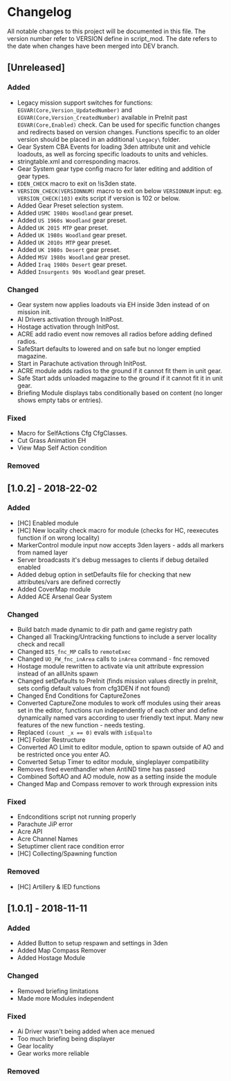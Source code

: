 # Changelog
All notable changes to this project will be documented in this file.
The version number refer to VERSION define in script_mod.
The date refers to the date when changes have been merged into DEV branch.

## [Unreleased]
### Added
- Legacy mission support switches for functions: `EGVAR(Core,Version_UpdatedNumber)` and `EGVAR(Core,Version_CreatedNumber)` available in PreInit past `EGVAR(Core,Enabled)` check. Can be used for specific function changes and redirects based on version changes. Functions specific to an older version should be placed in an additional `\Legacy\` folder.
- Gear System CBA Events for loading 3den attribute unit and vehicle loadouts, as well as forcing specific loadouts to units and vehicles.
- stringtable.xml and corresponding macros.
- Gear System gear type config macro for later editing and addition of gear types.
- `EDEN_CHECK` macro to exit on !is3den state.
- `VERSION_CHECK(VERSIONNUM)` macro to exit on below `VERSIONNUM` input: eg. `VERSION_CHECK(103)` exits script if version is 102 or below.
- Added Gear Preset selection system.
- Added `USMC 1980s Woodland` gear preset.
- Added `US 1960s Woodland` gear preset.
- Added `UK 2015 MTP` gear preset.
- Added `UK 1980s Woodland` gear preset.
- Added `UK 2010s MTP` gear preset.
- Added `UK 1980s Desert` gear preset.
- Added `MSV 1980s Woodland` gear preset.
- Added `Iraq 1980s Desert` gear preset.
- Added `Insurgents 90s Woodland` gear preset.

### Changed
- Gear system now applies loadouts via EH inside 3den instead of on mission init.
- AI Drivers activation through InitPost.
- Hostage activation through InitPost.
- ACRE add radio event now removes all radios before adding defined radios.
- SafeStart defaults to lowered and on safe but no longer emptied magazine.
- Start in Parachute activation through InitPost.
- ACRE module adds radios to the ground if it cannot fit them in unit gear.
- Safe Start adds unloaded magazine to the ground if it cannot fit it in unit gear.
- Briefing Module displays tabs conditionally based on content (no longer shows empty tabs or entries).

### Fixed
- Macro for SelfActions Cfg CfgClasses.
- Cut Grass Animation EH
- View Map Self Action condition

### Removed



## [1.0.2] - 2018-22-02
### Added
- [HC] Enabled module
- [HC] New locality check macro for module (checks for HC, reexecutes function if on wrong locality)
- MarkerControl module input now accepts 3den layers - adds all markers from named layer
- Server broadcasts it's debug messages to clients if debug detailed enabled
- Added debug option in setDefaults file for checking that new attributes/vars are defined correctly
- Added CoverMap module
- Added ACE Arsenal Gear System

### Changed
- Build batch made dynamic to dir path and game registry path
- Changed all Tracking/Untracking functions to include a server locality check and recall
- Changed `BIS_fnc_MP` calls to `remoteExec`
- Changed `UO_FW_fnc_inArea` calls to `inArea` command - fnc removed
- Hostage module rewritten to activate via unit attribute expression instead of an allUnits spawn
- Changed setDefaults to PreInit (finds mission values directly in preInit, sets config default values from cfg3DEN if not found)
- Changed End Conditions for CaptureZones
- Converted CaptureZone modules to work off modules using their areas set in the editor, functions run independently of each other and define dynamically named vars according to user friendly text input. Many new features of the new function - needs testing.
- Replaced `(count _x == 0)` evals with `isEqualto`
- [HC] Folder Restructure
- Converted AO Limit to editor module, option to spawn outside of AO and be restricted once you enter AO.
- Converted Setup Timer to editor module, singleplayer compatibility
- Removes fired eventhandler when AntiND time has passed
- Combined SoftAO and AO module, now as a setting inside the module
- Changed Map and Compass remover to work through expression inits

### Fixed
- Endconditions script not running properly
- Parachute JiP error
- Acre API
- Acre Channel Names
- Setuptimer client race condition error
- [HC] Collecting/Spawning function

### Removed
- [HC] Artillery & IED functions


## [1.0.1] - 2018-11-11
### Added
- Added Button to setup respawn and settings in 3den
- Added Map Compass Remover
- Added Hostage Module

### Changed
- Removed briefing limitations
- Made more Modules independent

### Fixed
- Ai Driver wasn't being added when ace menued
- Too much briefing being displayer
- Gear locality
- Gear works more reliable

### Removed
